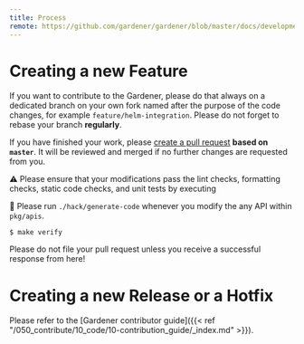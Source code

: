 ```yaml
---
title: Process
remote: https://github.com/gardener/gardener/blob/master/docs/development/process.md
---
```

# Creating a new Feature
If you want to contribute to the Gardener, please do that always on a dedicated branch on your own fork named after the purpose of the code changes, for example `feature/helm-integration`.
Please do not forget to rebase your branch **regularly**.

If you have finished your work, please [create a pull request](https://raw.githubusercontent.com/gardener/gardener/master/docs/development/compare) **based on `master`**. It will be reviewed and merged if no further changes are requested from you.

:warning: Please ensure that your modifications pass the lint checks, formatting checks, static code checks, and unit tests by executing

:rotating_light: Please run `./hack/generate-code` whenever you modify the any API within `pkg/apis`.

```
$ make verify
```
Please do not file your pull request unless you receive a successful response from here!

# Creating a new Release or a Hotfix
Please refer to the [Gardener contributor guide]({{< ref "/050_contribute/10_code/10-contribution_guide/_index.md" >}}).
